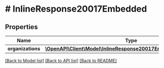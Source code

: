 # # InlineResponse20017Embedded

## Properties

Name | Type | Description | Notes
------------ | ------------- | ------------- | -------------
**organizations** | [**\OpenAPI\Client\Model\InlineResponse20017EmbeddedOrganizations[]**](InlineResponse20017EmbeddedOrganizations.md) |  | 

[[Back to Model list]](../../README.md#documentation-for-models) [[Back to API list]](../../README.md#documentation-for-api-endpoints) [[Back to README]](../../README.md)


